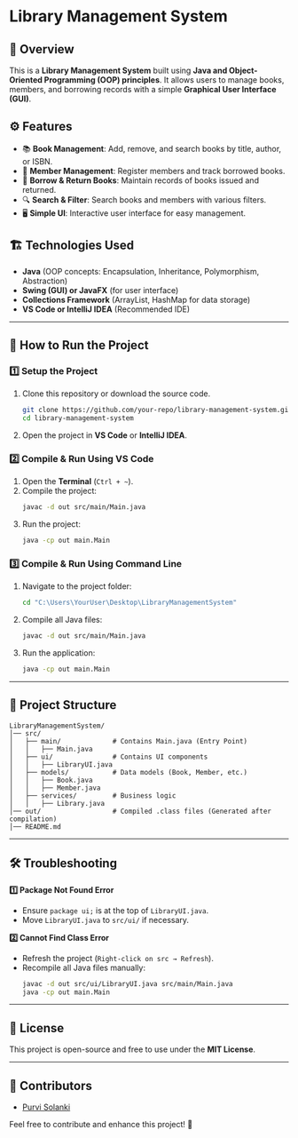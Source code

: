 # Library Management System

## 📌 Overview
This is a **Library Management System** built using **Java and Object-Oriented Programming (OOP) principles**. It allows users to manage books, members, and borrowing records with a simple **Graphical User Interface (GUI)**.

## ⚙️ Features
- 📚 **Book Management**: Add, remove, and search books by title, author, or ISBN.
- 👥 **Member Management**: Register members and track borrowed books.
- 🔄 **Borrow & Return Books**: Maintain records of books issued and returned.
- 🔍 **Search & Filter**: Search books and members with various filters.
- 🖥 **Simple UI**: Interactive user interface for easy management.

## 🏗 Technologies Used
- **Java** (OOP concepts: Encapsulation, Inheritance, Polymorphism, Abstraction)
- **Swing (GUI) or JavaFX** (for user interface)
- **Collections Framework** (ArrayList, HashMap for data storage)
- **VS Code or IntelliJ IDEA** (Recommended IDE)

---

## 🚀 How to Run the Project

### **1️⃣ Setup the Project**
1. Clone this repository or download the source code.
   ```sh
   git clone https://github.com/your-repo/library-management-system.git
   cd library-management-system
   ```
2. Open the project in **VS Code** or **IntelliJ IDEA**.

### **2️⃣ Compile & Run Using VS Code**
1. Open the **Terminal** (`Ctrl + ~`).
2. Compile the project:
   ```sh
   javac -d out src/main/Main.java
   ```
3. Run the project:
   ```sh
   java -cp out main.Main
   ```

### **3️⃣ Compile & Run Using Command Line**
1. Navigate to the project folder:
   ```sh
   cd "C:\Users\YourUser\Desktop\LibraryManagementSystem"
   ```
2. Compile all Java files:
   ```sh
   javac -d out src/main/Main.java
   ```
3. Run the application:
   ```sh
   java -cp out main.Main
   ```

---

## 📂 Project Structure
```
LibraryManagementSystem/
│── src/
│   ├── main/             # Contains Main.java (Entry Point)
│   │   ├── Main.java
│   ├── ui/               # Contains UI components
│   │   ├── LibraryUI.java
│   ├── models/           # Data models (Book, Member, etc.)
│   │   ├── Book.java
│   │   ├── Member.java
│   ├── services/         # Business logic
│   │   ├── Library.java
│── out/                  # Compiled .class files (Generated after compilation)
│── README.md
```

---

## 🛠 Troubleshooting
**1️⃣ Package Not Found Error**
- Ensure `package ui;` is at the top of `LibraryUI.java`.
- Move `LibraryUI.java` to `src/ui/` if necessary.

**2️⃣ Cannot Find Class Error**
- Refresh the project (`Right-click on src → Refresh`).
- Recompile all Java files manually:
  ```sh
  javac -d out src/ui/LibraryUI.java src/main/Main.java
  java -cp out main.Main
  ```

---

## 📜 License
This project is open-source and free to use under the **MIT License**.

---

## 🙌 Contributors
- [Purvi Solanki](https://github.com/Purvi-Solanki)

Feel free to contribute and enhance this project! 🚀

